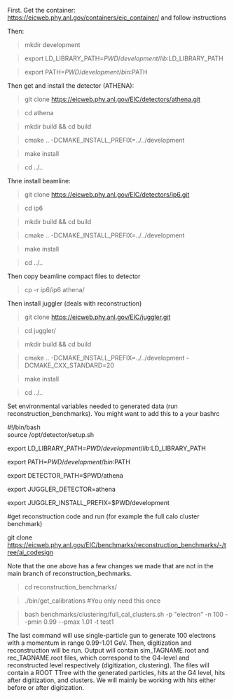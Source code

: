 First. Get the container: https://eicweb.phy.anl.gov/containers/eic_container/
and follow instructions

Then: 

> mkdir development


> export LD_LIBRARY_PATH=$PWD/development/lib:$LD_LIBRARY_PATH


> export PATH=$PWD/development/bin:$PATH

Then get and install the detector (ATHENA):

> git clone https://eicweb.phy.anl.gov/EIC/detectors/athena.git

> cd athena


> mkdir build && cd build


> cmake .. -DCMAKE_INSTALL_PREFIX=../../development


> make install


> cd ../..

Thne install beamline: 

> git clone https://eicweb.phy.anl.gov/EIC/detectors/ip6.git


> cd ip6


> mkdir build && cd build


> cmake .. -DCMAKE_INSTALL_PREFIX=../../development


> make install


> cd ../..

Then copy beamline compact files to detector
> cp -r ip6/ip6 athena/

Then install juggler (deals with reconstruction)

> git clone https://eicweb.phy.anl.gov/EIC/juggler.git


> cd juggler/


> mkdir build && cd build


> cmake .. -DCMAKE_INSTALL_PREFIX=../../development -DCMAKE_CXX_STANDARD=20


> make install


> cd ../..

Set environmental variables needed to generated data (run reconstruction_benchmarks). You might want to add this to a your bashrc
 
#!/bin/bash                                                                     
source /opt/detector/setup.sh

export LD_LIBRARY_PATH=$PWD/development/lib:$LD_LIBRARY_PATH

export PATH=$PWD/development/bin:$PATH

export DETECTOR_PATH=$PWD/athena

export JUGGLER_DETECTOR=athena

export JUGGLER_INSTALL_PREFIX=$PWD/development



#get reconstruction code and run (for example the full calo cluster benchmark)

git clone https://eicweb.phy.anl.gov/EIC/benchmarks/reconstruction_benchmarks/-/tree/ai_codesign

Note that the one above has a few changes we made that are not in the main branch of reconstruction_bechmarks. 


> cd reconstruction_benchmarks/


> ./bin/get_calibrations                                      #You only need this once


> bash benchmarks/clustering/full_cal_clusters.sh -p "electron" -n 100 --pmin 0.99 --pmax 1.01 -t test1

The last command will use single-particle gun to generate 100 electrons with a momentum in range 0.99-1.01 GeV. 
Then, digitization and reconstruction will be run. 
Output will contain sim_TAGNAME.root and rec_TAGNAME.root files, which correspond to the G4-level and reconstructed level respectively (digitization, clustering). 
The files will contain a ROOT TTree with the generated particles, hits at the G4 level, hits after digitization, and clusters. 
We will mainly be working with hits either before or after digitization.
